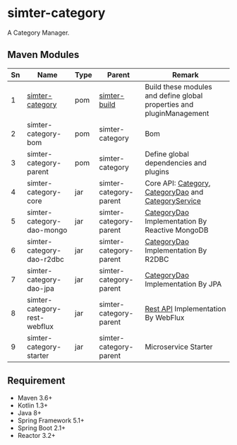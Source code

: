# simter-category

A Category Manager.

## Maven Modules

| Sn | Name                         | Type | Parent                 | Remark
|----|------------------------------|------|------------------------|--------
| 1  | [simter-category]            | pom  | [simter-build]         | Build these modules and define global properties and pluginManagement
| 2  | simter-category-bom          | pom  | simter-category        | Bom
| 3  | simter-category-parent       | pom  | simter-category        | Define global dependencies and plugins
| 4  | simter-category-core         | jar  | simter-category-parent | Core API: [Category], [CategoryDao] and [CategoryService]
| 5  | simter-category-dao-mongo    | jar  | simter-category-parent | [CategoryDao] Implementation By Reactive MongoDB
| 6  | simter-category-dao-r2dbc    | jar  | simter-category-parent | [CategoryDao] Implementation By R2DBC
| 7  | simter-category-dao-jpa      | jar  | simter-category-parent | [CategoryDao] Implementation By JPA
| 8  | simter-category-rest-webflux | jar  | simter-category-parent | [Rest API] Implementation By WebFlux
| 9  | simter-category-starter      | jar  | simter-category-parent | Microservice Starter

## Requirement

- Maven 3.6+
- Kotlin 1.3+
- Java 8+
- Spring Framework 5.1+
- Spring Boot 2.1+
- Reactor 3.2+

[simter-build]: https://github.com/simter/simter-build
[simter-category]: https://github.com/simter/simter-category
[Category]: https://github.com/simter/simter-category/blob/master/simter-category-core/src/main/kotlin/tech/simter/category/core/Category.kt
[CategoryDao]: https://github.com/simter/simter-category/blob/master/simter-category-core/src/main/kotlin/tech/simter/category/core/CategoryDao.kt
[CategoryService]: https://github.com/simter/simter-category/blob/master/simter-category-core/src/main/kotlin/tech/simter/category/core/CategoryService.kt
[Rest API]: ./docs/rest-api.md